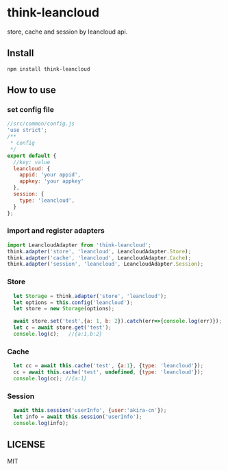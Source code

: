 # think-leancloud

store, cache and session by leancloud api.

## Install

```
npm install think-leancloud
```

## How to use

### set config file

```js
//src/common/config.js
'use strict';
/**
 * config
 */
export default {
  //key: value
  leancloud: {
    appid: 'your appid',
    appkey: 'your appkey'
  },
  session: {
    type: 'leancloud',
  }
};
```

### import and register adapters

```js
import LeancloudAdapter from 'think-leancloud';
think.adapter('store', 'leancloud', LeancloudAdapter.Store);
think.adapter('cache', 'leancloud', LeancloudAdapter.Cache);
think.adapter('session', 'leancloud', LeancloudAdapter.Session);
```

### Store

```js
  let Storage = think.adapter('store', 'leancloud');
  let options = this.config('leancloud');
  let store = new Storage(options);

  await store.set('test',{a: 1, b: 2}).catch(err=>{console.log(err)});
  let c = await store.get('test');
  console.log(c);   //{a:1,b:2}
```

### Cache

```js
  let cc = await this.cache('test', {a:1}, {type: 'leancloud'});
  cc = await this.cache('test', undefined, {type: 'leancloud'});
  console.log(cc); //{a:1}
```

### Session

```js
  await this.session('userInfo', {user:'akira-cn'});
  let info = await this.session('userInfo');
  console.log(info);
```


## LICENSE

MIT
